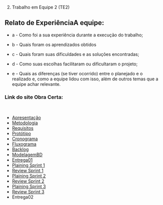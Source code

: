 2. Trabalho em Equipe 2 (TE2)

<!-- O segundo trabalho, refere-se a entrega de tudo o que foi produzido pelo projeto. Lembrando que a base de TE2 é o Trabalho em Equipe  -->

## Relato de ExperiênciaA equipe:

- a - Como foi a sua experiência durante a execução do trabalho;





- b - Quais foram os aprendizados obtidos




- c - Quais foram suas dificuldades e as soluções encontradas;




- d - Como suas escolhas facilitaram ou dificultaram o projeto;




- e - Quais as diferenças (se tiver ocorrido) entre o planejado e o realizado e, como a equipe lidou com isso, além de outros temas que a equipe achar relevante.


### Link do site Obra Certa: 

<br/>

- [Apresentação](/Apresentacao.MD)
- [Metodologia](/Metodologia.MD)
- [Requisitos](/Requisitos.MD)
- [Protótipo](/Prototipo.MD)
- [Cronograma](/Cronograma.MD)
- [Fluxograma](/Fluxograma.MD)
- [Backlog](/Backlog.MD)
- [ModelagemBD](/DER-DLD.MD)
- [Entrega01](/Entrega01.MD)
- [Plaining Sprint 1](/Plaining_Sprint1.MD)
- [Review Sprint 1](/Review01.MD)
- [Plaining Sprint 2](/Plaining_Sprint2.MD)
- [Review Sprint 2](/Review02.MD)
- [Plaining Sprint 3](/Plaining_Sprint3.MD)
- [Review Sprint 3](/Review03.MD)
- Entrega02